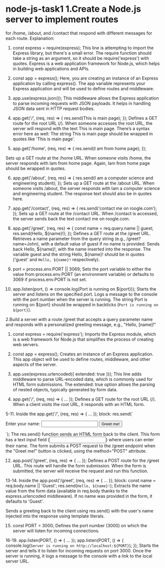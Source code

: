 # node-js-task1 1.Create a Node.js server to implement routes
for /home, /about, and /contact that respond with
different messages for each route.
Explanation:
1. const express = require(express);
This line is attempting to import the Express library, but there's a small error. The require
function should take a string as an argument, so it should be require('express') with quotes.
Express is a web application framework for Node.js, which helps in building web applications
and APIs.

2. const app = express();
Here, you are creating an instance of an Express application by calling express().
The app variable represents your Express application and will be used to define routes and
middleware.

3. app.use(express.json());
This middleware allows the Express application to parse incoming requests with JSON
payloads.
It helps in handling JSON data sent in HTTP request bodies.

4. app.get('/', (req, res) => { res.send(This is main page); });
Defines a GET route for the root URL (/).
When someone accesses the root URL, the server will respond with the text This is main page.
There’s a syntax error here as well: The string This is main page should be wrapped in quotes
like 'This is main page'.

5. app.get('/home', (req, res) => { res.send(I am from home page); });

Sets up a GET route at the /home URL.
When someone visits /home, the server responds with Iam from home page.
Again, Iam from home page should be wrapped in quotes.

6. app.get('/about', (req, res) => { res.send(I am a computer science and engineering
student); });
Sets up a GET route at the /about URL.
When someone visits /about, the server responds with Iam a computer science and engineering
student.
The response text should also be in quotes here.

7. app.get('/contact', (req, res) => { res.send('contact me on roogle.com'); });
Sets up a GET route at the /contact URL.
When /contact is accessed, the server sends back the text contact me on roogle.com.

8. app.get('/greet', (req, res) => { const name = req.query.name || guest; res.send(Hello,
${name}!); });
Defines a GET route at the /greet URL.
Retrieves a name parameter from the query string (e.g., /greet?name=John), with a default
value of guest if no name is provided.
Sends back Hello, ${name}!, with the name inserted into the response.
The variable guest and the string Hello, ${name}! should be in quotes ('guest' and `Hello,
${name}!` respectively).

9. port = process.env.PORT || 3069;
Sets the port variable to either the value from process.env.PORT (an environment variable) or
defaults to 3069 if process.env.PORT is not set.

10. app.listen(port, () => console.log(Port is running on ${port}));
Starts the server and listens on the specified port.
Logs a message to the console with the port number when the server is running.
The string Port is running on ${port} should be wrapped in backticks (`Port is running on
${port}`).

2.Build a server with a route /greet that accepts
a query parameter name and responds with a
personalized greeting message, e.g., &quot;Hello,
[name]!&quot;

1. const express = require('express');
Imports the Express module, which is a web framework for Node.js that simplifies the process of
creating web servers.

2. const app = express();
Creates an instance of an Express application. This app object will be used to define routes,
middleware, and other aspects of the server.

3. app.use(express.urlencoded({ extended: true }));
This line adds middleware to parse URL-encoded data, which is commonly used for HTML form
submissions.
The extended: true option allows the parsing of nested objects, typically generated by form data.

4. app.get('/', (req, res) => { ... });
Defines a GET route for the root URL (/).
When a client visits the root URL, it responds with an HTML form.

5-11. Inside the app.get('/', (req, res) => { ... }); block:
res.send(`
<form action="/greet" method="POST">
<label for="name">Enter your name:</label>
<input type="text" id="name" name="name">
<button type="submit">Greet me!</button>
</form>
`);
The res.send() function sends an HTML form back to the client.
This form has a text input field (<input type="text" id="name" name="name">) where users can
enter their name.
The form submits a POST request to the /greet endpoint when the "Greet me!" button is clicked,
using the method="POST" attribute.

12. app.post('/greet', (req, res) => { ... });
Defines a POST route for the /greet URL. This route will handle the form submission.
When the form is submitted, the server will receive the request and run this function.

13-14. Inside the app.post('/greet', (req, res) => { ... }); block:
const name = req.body.name || 'Guest';
res.send(`Hello, ${name}!`);
Extracts the name value from the form data (available in req.body thanks to the
express.urlencoded middleware).
If no name was provided in the form, it defaults to 'Guest'.

Sends a greeting back to the client using res.send() with the user's name injected into the
response using template literals.

15. const PORT = 3000;
Defines the port number (3000) on which the server will listen for incoming connections.

16-19. app.listen(PORT, () => { ... });
app.listen(PORT, () => {
console.log(`Server is running on http://localhost:${PORT}`);
});
Starts the server and tells it to listen for incoming requests on port 3000.
Once the server is running, it logs a message to the console with a link to the local server URL.
